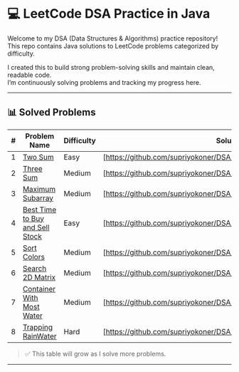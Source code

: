 # 💻 LeetCode DSA Practice in Java

Welcome to my DSA (Data Structures & Algorithms) practice repository!  
This repo contains Java solutions to LeetCode problems categorized by difficulty.

I created this to build strong problem-solving skills and maintain clean, readable code.  
I’m continuously solving problems and tracking my progress here.

---

## 📊 Solved Problems

| #  | Problem Name                           | Difficulty | Solution File                          |
|----|----------------------------------------|------------|----------------------------------------|
| 1  | [Two Sum](https://leetcode.com/problems/two-sum) | Easy       | [https://github.com/supriyokoner/DSA/blob/main/two_sum.java]     |
| 2  | [Three Sum](https://leetcode.com/problems/3sum/) | Medium     | [https://github.com/supriyokoner/DSA/blob/main/three_sum.java]
| 3  | [Maximum Subarray](https://leetcode.com/problems/maximum-subarray/)| Medium | [https://github.com/supriyokoner/DSA/blob/main/Maximum_Subarray.java]
| 4  | [Best Time to Buy and Sell Stock](https://leetcode.com/problems/best-time-to-buy-and-sell-stock/)| Easy | [https://github.com/supriyokoner/DSA/blob/main/Stock_BuySell.java]
| 5  | [Sort Colors](https://leetcode.com/problems/sort-colors/) | Medium  | [https://github.com/supriyokoner/DSA/blob/main/Sort_Colors.java]
| 6  | [Search 2D Matrix](https://leetcode.com/problems/search-a-2d-matrix-ii/) | Medium  | [https://github.com/supriyokoner/DSA/blob/main/Search_in2DMatrix.java]
| 7  | [Container With Most Water](https://leetcode.com/problems/container-with-most-water/) | Medium  | [https://github.com/supriyokoner/DSA/blob/main/ContainerWithMostWater.java]
| 8  | [Trapping RainWater](https://leetcode.com/problems/trapping-rain-water/) | Hard  | [https://github.com/supriyokoner/DSA/blob/main/Trapping_Rainwater.java]
> ✅ This table will grow as I solve more problems.

---
